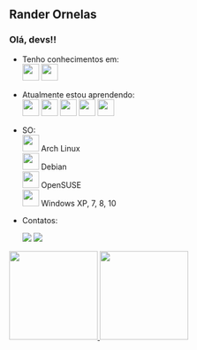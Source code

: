 ## Rander Ornelas
### Olá, devs!!

- Tenho conhecimentos em:<br>
	<img src="https://cdn.jsdelivr.net/gh/devicons/devicon/icons/java/java-original.svg" witdth="30px" height="30px"/>
  <img src="https://cdn.jsdelivr.net/gh/devicons/devicon/icons/python/python-original.svg" witdth="30px" height="30px"/>

- Atualmente estou aprendendo:<br>
  <img src="https://cdn.jsdelivr.net/gh/devicons/devicon/icons/javascript/javascript-original.svg" witdth="30px" height="30px"/>
  <img src="https://cdn.jsdelivr.net/gh/devicons/devicon/icons/html5/html5-original.svg" witdth="30px" height="30px"/>
  <img src="https://cdn.jsdelivr.net/gh/devicons/devicon/icons/css3/css3-original.svg" witdth="30px" height="30px"/>
  <img src="https://cdn.jsdelivr.net/gh/devicons/devicon/icons/react/react-original.svg" witdth="30px" height="30px"/>
  <img src="https://cdn.jsdelivr.net/gh/devicons/devicon/icons/nodejs/nodejs-original.svg" witdth="30px" height="30px"/>

- SO:<br>
  <img src="https://cdn.jsdelivr.net/gh/devicons/devicon/icons/linux/linux-original.svg" witdth="30px" height="30px"/> Arch Linux <br>
  <img src="https://cdn.jsdelivr.net/gh/devicons/devicon/icons/debian/debian-original.svg" witdth="30px" height="30px"/> Debian <br>
  <img src="https://cdn.jsdelivr.net/gh/devicons/devicon/icons/linux/linux-original.svg" witdth="30px" height="30px"/> OpenSUSE <br>
  <img src="https://cdn.jsdelivr.net/gh/devicons/devicon/icons/windows8/windows8-original.svg" witdth="30px" height="30px"/> Windows XP, 7, 8, 10

- Contatos:<br>
  <div>
  <a href="https://www.linkedin.com/in/randerornelas" target="_blank"><img src="https://img.shields.io/badge/-LinkedIn-%230077B5?style=for-the-badge&logo=linkedin&logoColor=white" target="_blank"></a>   
  <a href="mailto:randerornelas@gmail.com"><img src="https://img.shields.io/badge/Gmail-D14836?style=for-the-badge&logo=gmail&logoColor=white" target="_blank"></a>
  </div>
  

<a href="https://github.com/randerornelas">
<img height="160em" src="https://github-readme-stats.vercel.app/api/top-langs/?username=randerornelas&layout=compact&langs_count=7&theme=merko"/>
<img height="160em" src="https://github-readme-stats.vercel.app/api?username=randerornelas&show_icons=true&theme=merko&include_all_commits=true&count_private=true"/>


<!---
randerornelas/randerornelas is a ✨ special ✨ repository because its `README.md` (this file) appears on your GitHub profile.
You can click the Preview link to take a look at your changes.
--->
